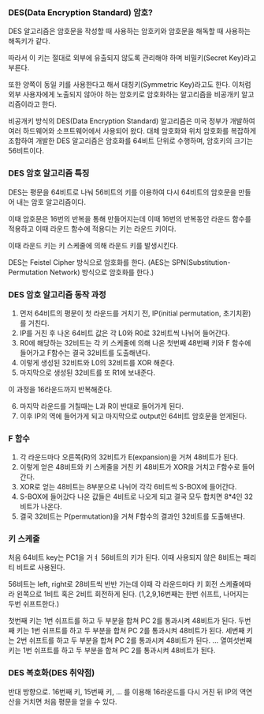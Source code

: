 ### DES(Data Encryption Standard) 암호?

DES 알고리즘은 암호문을 작성할 때 사용하는 암호키와 암호문을 해독할 때 사용하는 해독키가 같다.

따라서 이 키는 절대로 외부에 유출되지 않도록 관리해야 하며 비밀키(Secret Key)라고 부른다.

또한 양쪽이 동일 키를 사용한다고 해서 대칭키(Symmetric Key)라고도 한다. 이처럼 외부 사용자에게
노출되지 않아야 하는 암호키로 암호화하는 알고리즘을 비공개키 알고리즘이라고 한다.

비공개키 방식의 DES(Data Encryption Standard) 알고리즘은 미국 정부가 개발하여 여러 하드웨어와 소프트웨어에서
사용되어 왔다. 대체 암호화와 위치 암호화를 복잡하게 조합하여 개발한 DES 알고리즘은 암호화를 64비트 단위로 수행하며,
암호키의 크기는 56비트이다.

### DES 암호 알고리즘 특징

DES는 평문을 64비트로 나눠 56비트의 키를 이용하여 다시 64비트의 암호문을 만들어 내는 암호 알고리즘이다.

이때 암호문은 16번의 반복을 통해 만들어지는데 이때 16번의 반복동안 라운드 함수를 적용하고 이때 라운드 함수에 적용디는 키는 라운드 키이다.

이때 라운드 키는 키 스케줄에 의해 라운드 키를 발생시킨다.

DES는 Feistel Cipher 방식으로 암호화를 한다. (AES는 SPN(Substitution-Permutation Network) 방식으로 암호화를 한다.)

### DES 암호 알고리즘 동작 과정

1. 먼저 64비트의 평문이 첫 라운드를 거치기 전, IP(initial permutation, 초기치환)를 거친다.
2. IP를 거친 후 나온 64비트 값은 각 L0와 R0로 32비트씩 나뉘어 들어간다.
3. R0에 해당하는 32비트는 각 키 스케줄에 의해 나온 첫번째 48번째 키와 F 함수에 들어가고 F함수는 결국 32비트를 도출해낸다.
4. 이렇게 생성된 32비트와 L0의 32비트를 XOR 해준다.
5. 마지막으로 생성된 32비트를 또 R1에 보내준다.

이 과정을 16라운드까지 반복해준다.

6. 마지막 라운드를 거칠때는 L과 R이 반대로 들어가게 된다.
7. 이후 IP의 역에 들어가게 되고 마지막으로 output인 64비트 암호문을 얻게된다.

### F 함수

1. 각 라운드마다 오른쪽(R)의 32비트가 E(expansion)을 거쳐 48비트가 된다.
2. 이렇게 얻은 48비트와 키 스케줄을 거친 키 48비트가 XOR을 거치고 F함수로 들어간다.
3. XOR로 얻는 48비트는 8부분으로 나뉘어 각각 6비트씩 S-BOX에 들어간다.
4. S-BOX에 들어갔다 나온 값들은 4비트로 나오게 되고 결국 모두 합치면 8\*4인 32비트가 나온다.
5. 결국 32비트는 P(permutation)을 거쳐 F함수의 결과인 32비트를 도출해낸다.

### 키 스케줄

처음 64비트 key는 PC1을 거ㅕ 56비트의 키가 된다. 이때 사용되지 않은 8비트는 패리티 비트로 사용된다.

56비트는 left, right로 28비트씩 반반 가는데 이때 각 라운드마다 키 회전 스케쥴에따라 왼쪽으로 1비트 혹은 2비트 회전하게 된다.
(1,2,9,16번째는 한번 쉬프트, 나머지는 두번 쉬프트한다.)

첫번째 키는 1번 쉬프트를 하고 두 부분을 합쳐 PC 2를 통과시켜 48비트가 된다.
두번째 키는 1번 쉬프트를 하고 두 부분을 합쳐 PC 2를 통과시켜 48비트가 된다.
세번째 키는 2번 쉬프트를 하고 두 부분을 합쳐 PC 2를 통과시켜 48비트가 된다.
...
열여섯번째 키는 1번 쉬프트를 하고 두 부분을 합쳐 PC 2를 통과시켜 48비트가 된다.

### DES 복호화(DES 취약점)

반대 방향으로. 16번째 키, 15번째 키, ... 를 이용해 16라운드를 다시 거친 뒤 IP의 역연산을 거치면 처음 평문을 얻을 수 있다.
